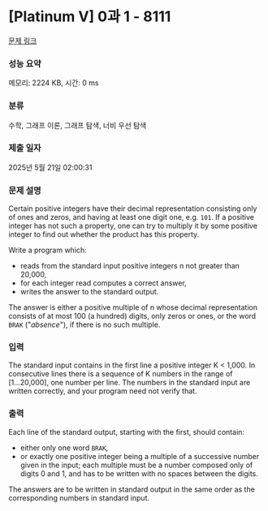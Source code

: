 # [Platinum V] 0과 1 - 8111 

[문제 링크](https://www.acmicpc.net/problem/8111) 

### 성능 요약

메모리: 2224 KB, 시간: 0 ms

### 분류

수학, 그래프 이론, 그래프 탐색, 너비 우선 탐색

### 제출 일자

2025년 5월 21일 02:00:31

### 문제 설명

<p>Certain positive integers have their decimal representation consisting only of ones and zeros, and having at least one digit one, e.g. <code>101</code>. If a positive integer has not such a property, one can try to multiply it by some positive integer to find out whether the product has this property.</p>

<p>Write a program which:</p>

<ul>
	<li>reads from the standard input positive integers n not greater than 20,000,</li>
	<li>for each integer read computes a correct answer,</li>
	<li>writes the answer to the standard output.</li>
</ul>

<p>The answer is either a positive multiple of n whose decimal representation consists of at most 100 (a hundred) digits, only zeros or ones, or the word <code>BRAK</code> ("<em>absence</em>"), if there is no such multiple.</p>

### 입력 

 <p>The standard input contains in the first line a positive integer K < 1,000. In consecutive lines there is a sequence of K numbers in the range of [1...20,000], one number per line. The numbers in the standard input are written correctly, and your program need not verify that.</p>

### 출력 

 <p>Each line of the standard output, starting with the first, should contain:</p>

<ul>
	<li>either only one word <code>BRAK</code>,</li>
	<li>or exactly one positive integer being a multiple of a successive number given in the input; each multiple must be a number composed only of digits 0 and 1, and has to be written with no spaces between the digits.</li>
</ul>

<p>The answers are to be written in standard output in the same order as the corresponding numbers in standard input.</p>

